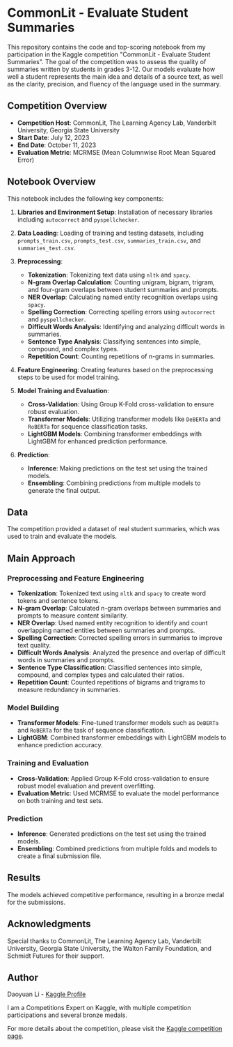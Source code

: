 # CommonLit - Evaluate Student Summaries

This repository contains the code and top-scoring notebook from my participation in the Kaggle competition "CommonLit - Evaluate Student Summaries". The goal of the competition was to assess the quality of summaries written by students in grades 3-12. Our models evaluate how well a student represents the main idea and details of a source text, as well as the clarity, precision, and fluency of the language used in the summary.

## Competition Overview

- **Competition Host**: CommonLit, The Learning Agency Lab, Vanderbilt University, Georgia State University
- **Start Date**: July 12, 2023
- **End Date**: October 11, 2023
- **Evaluation Metric**: MCRMSE (Mean Columnwise Root Mean Squared Error)

## Notebook Overview

This notebook includes the following key components:

1. **Libraries and Environment Setup**: Installation of necessary libraries including `autocorrect` and `pyspellchecker`.

2. **Data Loading**: Loading of training and testing datasets, including `prompts_train.csv`, `prompts_test.csv`, `summaries_train.csv`, and `summaries_test.csv`.

3. **Preprocessing**: 
   - **Tokenization**: Tokenizing text data using `nltk` and `spacy`.
   - **N-gram Overlap Calculation**: Counting unigram, bigram, trigram, and four-gram overlaps between student summaries and prompts.
   - **NER Overlap**: Calculating named entity recognition overlaps using `spacy`.
   - **Spelling Correction**: Correcting spelling errors using `autocorrect` and `pyspellchecker`.
   - **Difficult Words Analysis**: Identifying and analyzing difficult words in summaries.
   - **Sentence Type Analysis**: Classifying sentences into simple, compound, and complex types.
   - **Repetition Count**: Counting repetitions of n-grams in summaries.

4. **Feature Engineering**: Creating features based on the preprocessing steps to be used for model training.

5. **Model Training and Evaluation**:
   - **Cross-Validation**: Using Group K-Fold cross-validation to ensure robust evaluation.
   - **Transformer Models**: Utilizing transformer models like `DeBERTa` and `RoBERTa` for sequence classification tasks.
   - **LightGBM Models**: Combining transformer embeddings with LightGBM for enhanced prediction performance.

6. **Prediction**: 
   - **Inference**: Making predictions on the test set using the trained models.
   - **Ensembling**: Combining predictions from multiple models to generate the final output.

## Data

The competition provided a dataset of real student summaries, which was used to train and evaluate the models.

## Main Approach

### Preprocessing and Feature Engineering

- **Tokenization**: Tokenized text using `nltk` and `spacy` to create word tokens and sentence tokens.
- **N-gram Overlap**: Calculated n-gram overlaps between summaries and prompts to measure content similarity.
- **NER Overlap**: Used named entity recognition to identify and count overlapping named entities between summaries and prompts.
- **Spelling Correction**: Corrected spelling errors in summaries to improve text quality.
- **Difficult Words Analysis**: Analyzed the presence and overlap of difficult words in summaries and prompts.
- **Sentence Type Classification**: Classified sentences into simple, compound, and complex types and calculated their ratios.
- **Repetition Count**: Counted repetitions of bigrams and trigrams to measure redundancy in summaries.

### Model Building

- **Transformer Models**: Fine-tuned transformer models such as `DeBERTa` and `RoBERTa` for the task of sequence classification.
- **LightGBM**: Combined transformer embeddings with LightGBM models to enhance prediction accuracy.

### Training and Evaluation

- **Cross-Validation**: Applied Group K-Fold cross-validation to ensure robust model evaluation and prevent overfitting.
- **Evaluation Metric**: Used MCRMSE to evaluate the model performance on both training and test sets.

### Prediction

- **Inference**: Generated predictions on the test set using the trained models.
- **Ensembling**: Combined predictions from multiple folds and models to create a final submission file.

## Results

The models achieved competitive performance, resulting in a bronze medal for the submissions.

## Acknowledgments

Special thanks to CommonLit, The Learning Agency Lab, Vanderbilt University, Georgia State University, the Walton Family Foundation, and Schmidt Futures for their support.

## Author

Daoyuan Li - [Kaggle Profile](https://www.kaggle.com/distiller)

I am a Competitions Expert on Kaggle, with multiple competition participations and several bronze medals.

For more details about the competition, please visit the [Kaggle competition page](https://kaggle.com/competitions/commonlit-evaluate-student-summaries).
